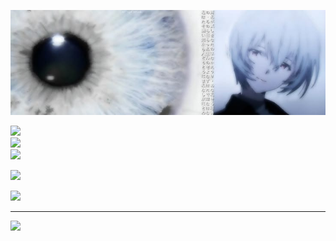![Cool animation](rei.jpeg)


![](https://github-readme-stats.vercel.app/api?username=foevertigo&theme=blue_navy&hide_border=false&include_all_commits=true&count_private=true)<br/>
![](https://nirzak-streak-stats.vercel.app/?user=foevertigo&theme=blue_navy&hide_border=false)<br/>
![](https://github-readme-stats.vercel.app/api/top-langs/?username=foevertigo&theme=blue_navy&hide_border=false&include_all_commits=true&count_private=true&layout=compact)

![](https://github-profile-trophy.vercel.app/?username=foevertigo&theme=blue_navy&no-frame=false&no-bg=true&margin-w=4)

![](https://github-contributor-stats.vercel.app/api?username=foevertigo&limit=5&theme=dark&combine_all_yearly_contributions=true)

---
[![](https://visitcount.itsvg.in/api?id=foevertigo&icon=1&color=0)](https://visitcount.itsvg.in)

<!-- Proudly created with GPRM ( https://gprm.itsvg.in ) -->
